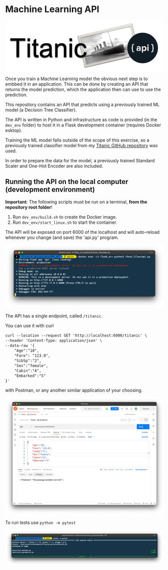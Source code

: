 # Machine Learning API

![Titanic API](img/0.03.png)

Once you train a Machine Learning model the obvious next step is to embbed it in an application. This can be done by creating an API that returns the model prediction, which the application then can use to use the prediction.

This repository contains an API that predicts using a previously trained ML model (a Decision Tree Classifier).

The API is written in Python and infrastructure as code is provided (in the `dev_env` folder) to host it in a Flask development container (requires Docker esktop).

Training the ML model falls outside of the scope of this exercise, so a previously trained classifier model from my [Titanic GitHub repository](https://github.com/ptavaressilva/titanic) was used.

In order to prepare the data for the model, a previously trained Standard Scaler and One-Hot Encoder are also included.

## Running the API on the local computer (development environment)

**Important**: The following scripts must be run on a terminal, **from the repository root folder**!

1. Run `dev_env/build.sh` to create the Docker image.
2. Run `dev_env/start_linux.sh` to start the container.

The API will be exposed on port 6000 of the localhost and will auto-reload whenever you change (and save) the 'api.py' program.

![Flask server running](img/0.02.png)

The API has a single endpoint, called `/titanic`.

You can use it with curl

```shell
curl --location --request GET 'http://localhost:6000/titanic' \
--header 'Content-Type: application/json' \
--data-raw '{
    "Age":"10",
    "Fare": "123.0",
    "SibSp":"2",
    "Sex":"female",
    "Cabin":"A",
    "Embarked":"S"
}'
```

with Postman, or any another similar application of your choosing.

![GET on endpoint /titanic](img/1.01.png)

To run tests use `python -m pytest`

![Running tests](img/1.02.png)
